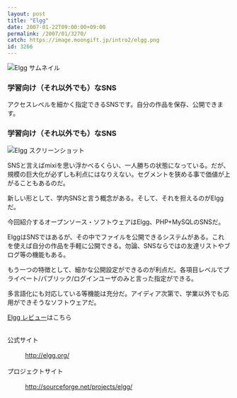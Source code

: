 ```yaml
---
layout: post
title: "Elgg"
date: 2007-01-22T09:00:00+09:00
permalink: /2007/01/3270/
catch: https://image.moongift.jp/intro2/elgg.png
id: 3266
---
```

 ![Elgg サムネイル](https://image.moongift.jp/intro2/elgg.t.png "Elgg サムネイル")
  

### 学習向け（それ以外でも）なSNS
  
アクセスレベルを細かく指定できるSNSです。自分の作品を保存、公開できます。  
<!--more-->  

### 学習向け（それ以外でも）なSNS
  

![Elgg スクリーンショット](https://image.moongift.jp/intro2/elgg.png "Elgg スクリーンショット")

  

SNSと言えばmixiを思い浮かべるくらい、一人勝ちの状態になっている。だが、規模の巨大化が必ずしも利点にはなりえない。セグメントを狭める事で価値が上がることもあるのだ。

  

新しい形として、学内SNSと言う概念がある。そして、それを担えるのがElggだ。

  

今回紹介するオープンソース・ソフトウェアはElgg、PHP+MySQLのSNSだ。

  

ElggはSNSではあるが、その中でファイルを公開できるシステムがある。これを使えば自分の作品を手軽に公開できる。勿論、SNSならではの友達リストやブログ等の機能もある。

  

もう一つの特徴として、細かな公開設定ができるのが利点だ。各項目レベルでプライベート/パブリック/ログインユーザのみと言った指定ができる。

  

多言語化にも対応している等機能は充分だ。アイディア次第で、学業以外でも応用ができそうなソフトウェアだ。

  

[Elgg レビュー](http://oss.moongift.jp/review/i-3277.html)はこちら

  
<dl>
<br><dt>公式サイト</dt>
<br><dd><a href="http://elgg.org/" target="_blank">http://elgg.org/</a></dd>
<br><dt>プロジェクトサイト</dt>
<br><dd><a href="http://sourceforge.net/projects/elgg/" target="_blank">http://sourceforge.net/projects/elgg/</a></dd>
<br>
</dl>